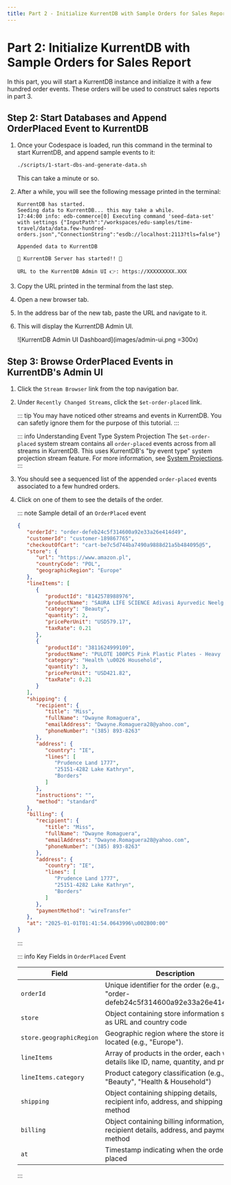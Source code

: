 ```yaml
---
title: Part 2 - Initialize KurrentDB with Sample Orders for Sales Report
---
```


# Part 2: Initialize KurrentDB with Sample Orders for Sales Report

In this part, you will start a KurrentDB instance and initialize it with a few hundred order events. These orders will be used to construct sales reports in part 3.

## Step 2: Start Databases and Append OrderPlaced Event to KurrentDB

1. Once your Codespace is loaded, run this command in the terminal to start KurrentDB, and append sample events to it:

   ```sh
   ./scripts/1-start-dbs-and-generate-data.sh
   ```

   This can take a minute or so.

2. After a while, you will see the following message printed in the terminal:

   ```
   KurrentDB has started.
   Seeding data to KurrentDB... this may take a while.
   17:44:00 info: edb-commerce[0] Executing command 'seed-data-set' with settings {"InputPath":"/workspaces/edu-samples/time-travel/data/data.few-hundred-orders.json","ConnectionString":"esdb://localhost:2113?tls=false"}

   Appended data to KurrentDB

   🚀 KurrentDB Server has started!! 🚀

   URL to the KurrentDB Admin UI 👉: https://XXXXXXXXX.XXX
   ```

3. Copy the URL printed in the terminal from the last step.

4. Open a new browser tab. 

5. In the address bar of the new tab, paste the URL and navigate to it.

6. This will display the KurrentDB Admin UI.
   
   ![KurrentDB Admin UI Dashboard](images/admin-ui.png =300x)

## Step 3: Browse OrderPlaced Events in KurrentDB's Admin UI

1. Click the `Stream Browser` link from the top navigation bar.

2. Under `Recently Changed Streams`, click the `$et-order-placed` link.

   ::: tip
   You may have noticed other streams and events in KurrentDB. You can safetly ignore them for the purpose of this tutorial. 
   :::

   ::: info Understanding Event Type System Projection
   The `$et-order-placed` system stream contains all `order-placed` events across from all streams in KurrentDB. This uses KurrentDB's "by event type" system projection stream feature. For more information, see [System Projections](https://docs.kurrent.io/server/v25.0/features/projections/system.html#by-event-type).
   :::

3. You should see a sequenced list of the appended `order-placed` events associated to a few hundred orders.

4. Click on one of them to see the details of the order.

   ::: note Sample detail of an `OrderPlaced` event

   ```json
   {
      "orderId": "order-defeb24c5f314600a92e33a26e414d49",
      "customerId": "customer-189867765",
      "checkoutOfCart": "cart-be7c5d744ba7490a9888d21a5b484095@5",
      "store": {
         "url": "https://www.amazon.pl",
         "countryCode": "POL",
         "geographicRegion": "Europe"
      },
      "lineItems": [
         {
            "productId": "8142578988976",
            "productName": "SAURA LIFE SCIENCE Adivasi Ayurvedic Neelgiri Hair growth Hair Oil-250ML (2)",
            "category": "Beauty",
            "quantity": 2,
            "pricePerUnit": "USD579.17",
            "taxRate": 0.21
         },
         {
            "productId": "3811624999109",
            "productName": "PULOTE 100PCS Pink Plastic Plates - Heavy Duty Pink Disposable Plates - Pink and Gold Plastic Plates Include 50PCS Pink Dinner Plates, 50PCS Pink Dessert Plates for Party\u0026Wedding",
            "category": "Health \u0026 Household",
            "quantity": 3,
            "pricePerUnit": "USD421.82",
            "taxRate": 0.21
         }
      ],
      "shipping": {
         "recipient": {
            "title": "Miss",
            "fullName": "Dwayne Romaguera",
            "emailAddress": "Dwayne.Romaguera28@yahoo.com",
            "phoneNumber": "(385) 893-8263"
         },
         "address": {
            "country": "IE",
            "lines": [
               "Prudence Land 1777",
               "25151-4282 Lake Kathryn",
               "Borders"
            ]
         },
         "instructions": "",
         "method": "standard"
      },
      "billing": {
         "recipient": {
            "title": "Miss",
            "fullName": "Dwayne Romaguera",
            "emailAddress": "Dwayne.Romaguera28@yahoo.com",
            "phoneNumber": "(385) 893-8263"
         },
         "address": {
            "country": "IE",
            "lines": [
               "Prudence Land 1777",
               "25151-4282 Lake Kathryn",
               "Borders"
            ]
         },
         "paymentMethod": "wireTransfer"
      },
      "at": "2025-01-01T01:41:54.0643996\u002B00:00"
   }				
   ```
   :::

   ::: info Key Fields in `OrderPlaced` Event

   | Field                   | Description                                                                                   |
   |-------------------------|-----------------------------------------------------------------------------------------------|
   | `orderId`               | Unique identifier for the order (e.g., "order-defeb24c5f314600a92e33a26e414d49")              |
   | `store`                 | Object containing store information such as URL and country code                              |
   | `store.geographicRegion`| Geographic region where the store is located (e.g., "Europe").                                |
   | `lineItems`             | Array of products in the order, each with details like ID, name, quantity, and price          |
   | `lineItems.category`    | Product category classification (e.g., "Beauty", "Health & Household")                        |
   | `shipping`              | Object containing shipping details, recipient info, address, and shipping method              |
   | `billing`               | Object containing billing information, recipient details, address, and payment method         |
   | `at`                    | Timestamp indicating when the order was placed                                                |

   :::